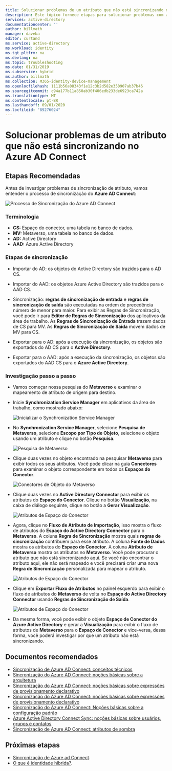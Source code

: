 ```yaml
---
title: Solucionar problemas de um atributo que não está sincronizando no Azure AD Connect | Microsoft Docs
description: Este tópico fornece etapas para solucionar problemas com a sincronização de atributos usando a tarefa de solução de problemas.
services: active-directory
documentationcenter: ''
author: billmath
manager: daveba
editor: curtand
ms.service: active-directory
ms.workload: identity
ms.tgt_pltfrm: na
ms.devlang: na
ms.topic: troubleshooting
ms.date: 01/31/2019
ms.subservice: hybrid
ms.author: billmath
ms.collection: M365-identity-device-management
ms.openlocfilehash: 1111b56a08343f1e12c3b2d582e350907ab37b46
ms.sourcegitcommit: c94a177b11a850ab30f406edb233de6923ca742a
ms.translationtype: MT
ms.contentlocale: pt-BR
ms.lasthandoff: 09/01/2020
ms.locfileid: "89276024"
---
```

# <a name="troubleshoot-an-attribute-not-synchronizing-in-azure-ad-connect"></a>Solucionar problemas de um atributo que não está sincronizando no Azure AD Connect

## <a name="recommended-steps"></a>**Etapas Recomendadas**

Antes de investigar problemas de sincronização de atributo, vamos entender o processo de sincronização do **Azure AD Connect**:

  ![Processo de Sincronização do Azure AD Connect](media/tshoot-connect-attribute-not-syncing/tshoot-connect-attribute-not-syncing/syncingprocess.png)

### <a name="terminology"></a>**Terminologia**

* **CS:** Espaço do conector, uma tabela no banco de dados.
* **MV:** Metaverso, uma tabela no banco de dados.
* **AD:** Active Directory
* **AAD:** Azure Active Directory

### <a name="synchronization-steps"></a>**Etapas de sincronização**

* Importar do AD: os objetos do Active Directory são trazidos para o AD CS.

* Importar do AAD: os objetos Azure Active Directory são trazidos para o AAD CS.

* Sincronização: **regras de sincronização de entrada** e **regras de sincronização de saída** são executadas na ordem de precedência número de menor para maior. Para exibir as Regras de Sincronização, você pode ir para **Editor de Regras de Sincronização** dos aplicativos da área de trabalho. As **Regras de Sincronização de Entrada** trazem dados de CS para MV. As **Regras de Sincronização de Saída** movem dados de MV para CS.

* Exportar para o AD: após a execução da sincronização, os objetos são exportados do AD CS para o **Active Directory**.

* Exportar para o AAD: após a execução da sincronização, os objetos são exportados do AAD CS para o **Azure Active Directory**.

### <a name="step-by-step-investigation"></a>**Investigação passo a passo**

* Vamos começar nossa pesquisa do **Metaverso** e examinar o mapeamento de atributo de origem para destino.

* Inicie **Synchronization Service Manager** em aplicativos da área de trabalho, como mostrado abaixo:

  ![Inicializar o Synchronization Service Manager](media/tshoot-connect-attribute-not-syncing/tshoot-connect-attribute-not-syncing/startmenu.png)

* No **Synchronization Service Manager**, selecione **Pesquisa de Metaverso**, selecione **Escopo por Tipo de Objeto**, selecione o objeto usando um atributo e clique no botão **Pesquisa**.

  ![Pesquisa de Metaverso](media/tshoot-connect-attribute-not-syncing/tshoot-connect-attribute-not-syncing/mvsearch.png)

* Clique duas vezes no objeto encontrado na pesquisar **Metaverso** para exibir todos os seus atributos. Você pode clicar na guia **Conectores** para examinar o objeto correspondente em todos os **Espaços do Conector**.

  ![Conectores de Objeto do Metaverso](media/tshoot-connect-attribute-not-syncing/tshoot-connect-attribute-not-syncing/mvattributes.png)

* Clique duas vezes no **Active Directory Connector** para exibir os atributos do **Espaço do Conector**. Clique no botão **Visualização**, na caixa de diálogo seguinte, clique no botão a **Gerar Visualização**.

  ![Atributos de Espaço do Conector](media/tshoot-connect-attribute-not-syncing/tshoot-connect-attribute-not-syncing/csattributes.png)

* Agora, clique no **Fluxo de Atributo de Importação**, isso mostra o fluxo de atributos do **Espaço do Active Directory Connector** para o **Metaverso**. A coluna **Regra de Sincronização** mostra quais **regras de sincronização** contribuem para esse atributo. A coluna **Fonte de Dados** mostra os atributos do **Espaço do Conector**. A coluna **Atributo de Metaverso** mostra os atributos no **Metaverso**. Você pode procurar o atributo que não está sincronizando aqui. Se você não encontrar o atributo aqui, ele não será mapeado e você precisará criar uma nova **Regra de Sincronização** personalizada para mapear o atributo.

  ![Atributos de Espaço do Conector](media/tshoot-connect-attribute-not-syncing/tshoot-connect-attribute-not-syncing/cstomvattributeflow.png)

* Clique em **Exportar Fluxo de Atributos** no painel esquerdo para exibir o fluxo de atributos do **Metaverso** de volta no **Espaço do Active Directory Connector** usando **Regras de Sincronização de Saída**.

  ![Atributos de Espaço do Conector](media/tshoot-connect-attribute-not-syncing/tshoot-connect-attribute-not-syncing/mvtocsattributeflow.png)

* Da mesma forma, você pode exibir o objeto **Espaço de Conector do Azure Active Directory** e gerar a **Visualização** para exibir o fluxo de atributos de **Metaverso** para o **Espaço de Conector** e vice-versa, dessa forma, você poderá investigar por que um atributo não está sincronizando.

## <a name="recommended-documents"></a>**Documentos recomendados**
* [Sincronização de Azure AD Connect: conceitos técnicos](./how-to-connect-sync-technical-concepts.md)
* [Sincronização do Azure AD Connect: noções básicas sobre a arquitetura](./concept-azure-ad-connect-sync-architecture.md)
* [Sincronização do Azure AD Connect: noções básicas sobre expressões de provisionamento declarativo](./concept-azure-ad-connect-sync-declarative-provisioning.md)
* [Sincronização do Azure AD Connect: noções básicas sobre expressões de provisionamento declarativo](./concept-azure-ad-connect-sync-declarative-provisioning-expressions.md)
* [Sincronização do Azure AD Connect: Noções básicas sobre a configuração padrão](./concept-azure-ad-connect-sync-default-configuration.md)
* [Azure Active Directory Connect Sync: noções básicas sobre usuários, grupos e contatos](./concept-azure-ad-connect-sync-user-and-contacts.md)
* [Sincronização de Azure AD Connect: atributos de sombra](./how-to-connect-syncservice-shadow-attributes.md)

## <a name="next-steps"></a>Próximas etapas

- [Sincronização de Azure ad Connect](how-to-connect-sync-whatis.md).
- [O que é identidade híbrida?](whatis-hybrid-identity.md).